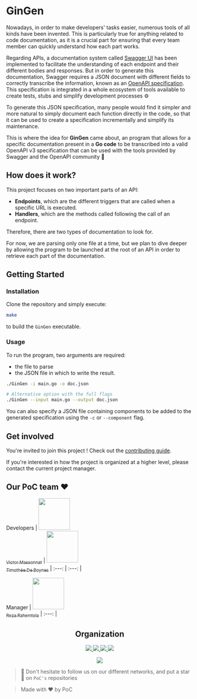# GinGen

Nowadays, in order to make developers' tasks easier, numerous tools of all kinds have been invented. This is particularly true for anything related to code documentation, as it is a crucial part for ensuring that every team member can quickly understand how each part works.

Regarding APIs, a documentation system called [Swagger UI](https://swagger.io/tools/swagger-ui/) has been implemented to facilitate the understanding of each endpoint and their different bodies and responses. But in order to generate this documentation, Swagger requires a JSON document with different fields to correctly transcribe the information, known as an [OpenAPI specification](https://swagger.io/specification/).
This specification is integrated in a whole ecosystem of tools available to create tests, stubs and simplify development processes ⚙️

To generate this JSON specification, many people would find it simpler and more natural to simply document each function directly in the code, so that it can be used to create a specification incrementally and simplify its maintenance. 

This is where the idea for **GinGen** came about, an program that allows for a specific documentation present in a **Go code** to be transcribed into a valid OpenAPI v3 specification that can be used with the tools provided by Swagger and the OpenAPI community 🚀

## How does it work?

This project focuses on two important parts of an API:
- **Endpoints**, which are the different triggers that are called when a specific URL is executed.
- **Handlers**, which are the methods called following the call of an endpoint.

Therefore, there are two types of documentation to look for.

For now, we are parsing only one file at a time, but we plan to dive deeper by allowing the program to be launched at the root of an API in order to retrieve each part of the documentation.

## Getting Started

### Installation

Clone the repository and simply execute:
```sh
make
```

to build the `GinGen` executable.

### Usage

To run the program, two arguments are required:
- the file to parse
- the JSON file in which to write the result.

```sh
./GinGen -i main.go -o doc.json

# Alternative option with the full flags
./GinGen --input main.go --output doc.json
```

You can also specify a JSON file containing components to be added to the generated specification using the `-c` or `--component` flag.

## Get involved

You're invited to join this project ! Check out the [contributing guide](./CONTRIBUTING.md).

If you're interested in how the project is organized at a higher level, please contact the current project manager.

## Our PoC team :heart:

Developers
| [<img src="https://github.com/VidsSkids.png?size=85" width=85><br><sub>Victor Massonnat</sub>](https://github.com/VidsSkids) | [<img src="https://github.com/TdeBoynes.png?size=85" width=85><br><sub>Timothée De Boynes</sub>](https://github.com/TdeBoynes)
| :---: | :---: |

Manager
| [<img src="https://github.com/RezaRahemtola.png?size=85" width=85><br><sub>Reza Rahemtola</sub>](https://github.com/RezaRahemtola)
| :---: |

<h2 align=center>
Organization
</h2>

<p align='center'>
    <a href="https://www.linkedin.com/company/pocinnovation/mycompany/">
        <img src="https://img.shields.io/badge/LinkedIn-0077B5?style=for-the-badge&logo=linkedin&logoColor=white">
    </a>
    <a href="https://www.instagram.com/pocinnovation/">
        <img src="https://img.shields.io/badge/Instagram-E4405F?style=for-the-badge&logo=instagram&logoColor=white">
    </a>
    <a href="https://twitter.com/PoCInnovation">
        <img src="https://img.shields.io/badge/Twitter-1DA1F2?style=for-the-badge&logo=twitter&logoColor=white">
    </a>
    <a href="https://discord.com/invite/Yqq2ADGDS7">
        <img src="https://img.shields.io/badge/Discord-7289DA?style=for-the-badge&logo=discord&logoColor=white">
    </a>
</p>
<p align=center>
    <a href="https://www.poc-innovation.fr/">
        <img src="https://img.shields.io/badge/WebSite-1a2b6d?style=for-the-badge&logo=GitHub Sponsors&logoColor=white">
    </a>
</p>

> 🚀 Don't hesitate to follow us on our different networks, and put a star 🌟 on `PoC's` repositories

> Made with ❤️ by PoC
